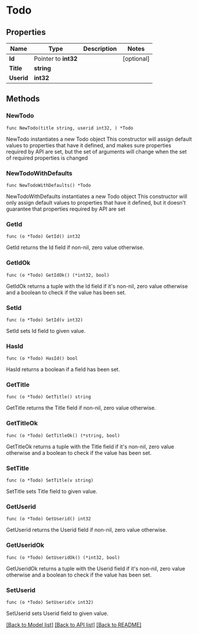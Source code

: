 # Todo

## Properties

Name | Type | Description | Notes
------------ | ------------- | ------------- | -------------
**Id** | Pointer to **int32** |  | [optional] 
**Title** | **string** |  | 
**Userid** | **int32** |  | 

## Methods

### NewTodo

`func NewTodo(title string, userid int32, ) *Todo`

NewTodo instantiates a new Todo object
This constructor will assign default values to properties that have it defined,
and makes sure properties required by API are set, but the set of arguments
will change when the set of required properties is changed

### NewTodoWithDefaults

`func NewTodoWithDefaults() *Todo`

NewTodoWithDefaults instantiates a new Todo object
This constructor will only assign default values to properties that have it defined,
but it doesn't guarantee that properties required by API are set

### GetId

`func (o *Todo) GetId() int32`

GetId returns the Id field if non-nil, zero value otherwise.

### GetIdOk

`func (o *Todo) GetIdOk() (*int32, bool)`

GetIdOk returns a tuple with the Id field if it's non-nil, zero value otherwise
and a boolean to check if the value has been set.

### SetId

`func (o *Todo) SetId(v int32)`

SetId sets Id field to given value.

### HasId

`func (o *Todo) HasId() bool`

HasId returns a boolean if a field has been set.

### GetTitle

`func (o *Todo) GetTitle() string`

GetTitle returns the Title field if non-nil, zero value otherwise.

### GetTitleOk

`func (o *Todo) GetTitleOk() (*string, bool)`

GetTitleOk returns a tuple with the Title field if it's non-nil, zero value otherwise
and a boolean to check if the value has been set.

### SetTitle

`func (o *Todo) SetTitle(v string)`

SetTitle sets Title field to given value.


### GetUserid

`func (o *Todo) GetUserid() int32`

GetUserid returns the Userid field if non-nil, zero value otherwise.

### GetUseridOk

`func (o *Todo) GetUseridOk() (*int32, bool)`

GetUseridOk returns a tuple with the Userid field if it's non-nil, zero value otherwise
and a boolean to check if the value has been set.

### SetUserid

`func (o *Todo) SetUserid(v int32)`

SetUserid sets Userid field to given value.



[[Back to Model list]](../README.md#documentation-for-models) [[Back to API list]](../README.md#documentation-for-api-endpoints) [[Back to README]](../README.md)


